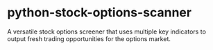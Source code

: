 # python-stock-options-scanner
A versatile stock options screener that uses multiple key indicators to output fresh trading opportunities for the options market.

